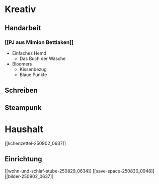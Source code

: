 # Kreativ
## Handarbeit
### [[PJ aus Mimion Bettlaken]]
- Einfaches Hemd
	- Das Buch der Wäsche
- Bloomers
	- Kissenbezug
	- Blaue Punkte
## Schreiben
## Steampunk
# Haushalt
[[kchenzettel-250902_0637]]
## Einrichtung

[[wohn-und-schlaf-stube-250829_0634]]
[[save-space-250830_0948]]
[[bilder-250902_0637]]
